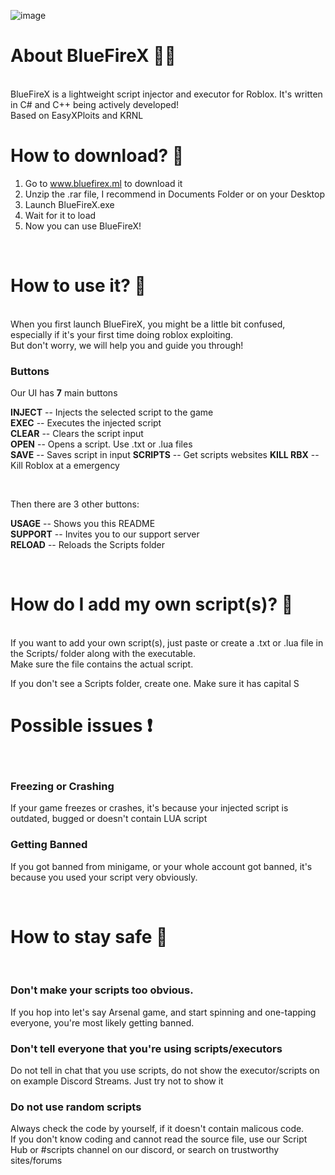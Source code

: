 ![image](https://user-images.githubusercontent.com/76164598/164978039-8194918e-7634-4824-a40a-058b2c9ebbe7.png)


# About BlueFireX 👩‍💻
<br>
BlueFireX is a lightweight script injector and executor for Roblox. It's written in C# and C++ being actively developed!
<br>
Based on EasyXPloits and KRNL

# How to download? 📩

1. Go to www.bluefirex.ml to download it <br>
2. Unzip the .rar file, I recommend in Documents Folder or on your Desktop <br>
3. Launch BlueFireX.exe <br>
4. Wait for it to load <br>
5. Now you can use BlueFireX! <br>

<br>

# How to use it?  🚀
<br>
When you first launch BlueFireX, you might be a little bit confused, especially if it's your first time doing roblox exploiting.
<br> But don't worry, we will help you and guide you through!

### Buttons
Our UI has **7** main buttons<br>

**INJECT** -- Injects the selected script to the game<br>
**EXEC** -- Executes the injected script<br>
**CLEAR** -- Clears the script input<br>
**OPEN** -- Opens a script. Use .txt or .lua files<br>
**SAVE** -- Saves script in input
**SCRIPTS** -- Get scripts websites
**KILL RBX** -- Kill Roblox at a emergency

<br>

Then there are 3 other buttons:<br>

**USAGE** -- Shows you this README<br>
**SUPPORT** -- Invites you to our support server<br>
**RELOAD** -- Reloads the Scripts folder<br>

<br>

# How do I add my own script(s)? 📄
<br>
If you want to add your own script(s), just paste or create a .txt or .lua file in the Scripts/ folder along with the executable. <br>
Make sure the file contains the actual script.
<br>

If you don't see a Scripts folder, create one. Make sure it has capital S

# Possible issues ❗
<br>

### Freezing or Crashing

If your game freezes or crashes, it's because your injected script is outdated, bugged or doesn't contain LUA script <br>

### Getting Banned

If you got banned from minigame, or your whole account got banned, it's because you used your script very obviously. <br>

<br>

# How to stay safe 🌌

<br>

### Don't make your scripts too obvious. <br>
If you hop into let's say Arsenal game, and start spinning and one-tapping everyone, you're most likely getting banned.
<br>
### Don't tell everyone that you're using scripts/executors <br>
Do not tell in chat that you use scripts, do not show the executor/scripts on on example Discord Streams. Just try not to show it <br>
### Do not use random scripts <br>
Always check the code by yourself, if it doesn't contain malicous code. <br>
If you don't know coding and cannot read the source file, use our Script Hub or #scripts channel on our discord, or search on trustworthy sites/forums <br>
